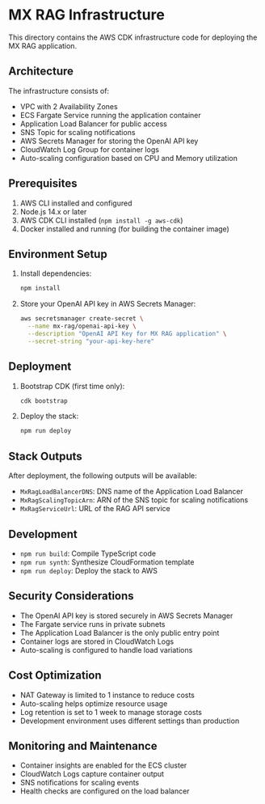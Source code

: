 # MX RAG Infrastructure

This directory contains the AWS CDK infrastructure code for deploying the MX RAG application.

## Architecture

The infrastructure consists of:

- VPC with 2 Availability Zones
- ECS Fargate Service running the application container
- Application Load Balancer for public access
- SNS Topic for scaling notifications
- AWS Secrets Manager for storing the OpenAI API key
- CloudWatch Log Group for container logs
- Auto-scaling configuration based on CPU and Memory utilization

## Prerequisites

1. AWS CLI installed and configured
2. Node.js 14.x or later
3. AWS CDK CLI installed (`npm install -g aws-cdk`)
4. Docker installed and running (for building the container image)

## Environment Setup

1. Install dependencies:
   ```bash
   npm install
   ```

2. Store your OpenAI API key in AWS Secrets Manager:
   ```bash
   aws secretsmanager create-secret \
     --name mx-rag/openai-api-key \
     --description "OpenAI API Key for MX RAG application" \
     --secret-string "your-api-key-here"
   ```

## Deployment

1. Bootstrap CDK (first time only):
   ```bash
   cdk bootstrap
   ```

2. Deploy the stack:
   ```bash
   npm run deploy
   ```

## Stack Outputs

After deployment, the following outputs will be available:

- `MxRagLoadBalancerDNS`: DNS name of the Application Load Balancer
- `MxRagScalingTopicArn`: ARN of the SNS topic for scaling notifications
- `MxRagServiceUrl`: URL of the RAG API service

## Development

- `npm run build`: Compile TypeScript code
- `npm run synth`: Synthesize CloudFormation template
- `npm run deploy`: Deploy the stack to AWS

## Security Considerations

- The OpenAI API key is stored securely in AWS Secrets Manager
- The Fargate service runs in private subnets
- The Application Load Balancer is the only public entry point
- Container logs are stored in CloudWatch Logs
- Auto-scaling is configured to handle load variations

## Cost Optimization

- NAT Gateway is limited to 1 instance to reduce costs
- Auto-scaling helps optimize resource usage
- Log retention is set to 1 week to manage storage costs
- Development environment uses different settings than production

## Monitoring and Maintenance

- Container insights are enabled for the ECS cluster
- CloudWatch Logs capture container output
- SNS notifications for scaling events
- Health checks are configured on the load balancer